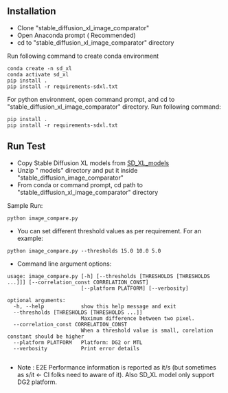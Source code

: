 ## Installation

 - Clone "stable_diffusion_xl_image_comparator"
 - Open Anaconda prompt ( Recommended)
 - cd to "stable_diffusion_xl_image_comparator" directory
 
Run following command to create conda environment
 
```
conda create -n sd_xl
conda activate sd_xl
pip install .
pip install -r requirements-sdxl.txt
```
For python environment, open command prompt, and cd to "stable_diffusion_xl_image_comparator" directory. Run following command:
```
pip install .
pip install -r requirements-sdxl.txt
```
## Run Test
 - Copy Stable Diffusion XL models from [SD_XL_models](https://intel-my.sharepoint.com/:f:/p/mohammad_sujan_miah/EjPhb48v7ZpOtLw8mv8Sep8B8rRgGckHBirpMXCsQiKi9w?e=Fjpnia) 
 - Unzip " models" directory and put it inside "stable_diffusion_image_comparator"
 - From conda or command prompt, cd path to "stable_diffusion_xl_image_comparator" directory  
 
 Sample Run: 
 ```
 python image_compare.py
 ```
 
 - You can set different threshold values as per requirement. For an example:
 ```
 python image_compare.py --thresholds 15.0 10.0 5.0
 ```
 - Command line argument options:
 
```
usage: image_compare.py [-h] [--thresholds [THRESHOLDS [THRESHOLDS ...]]] [--correlation_const CORRELATION_CONST]
                        [--platform PLATFORM] [--verbosity]

optional arguments:
  -h, --help            show this help message and exit
  --thresholds [THRESHOLDS [THRESHOLDS ...]]
                        Maximum difference between two pixel.
  --correlation_const CORRELATION_CONST
                        When a threshold value is small, corelation constant should be higher
  --platform PLATFORM   Platform: DG2 or MTL
  --verbosity           Print error details
 
```
 - Note : E2E Performance information is reported as it/s (but sometimes as s/it  <- CI folks need to aware of it). Also SD_XL model only support DG2 platform.